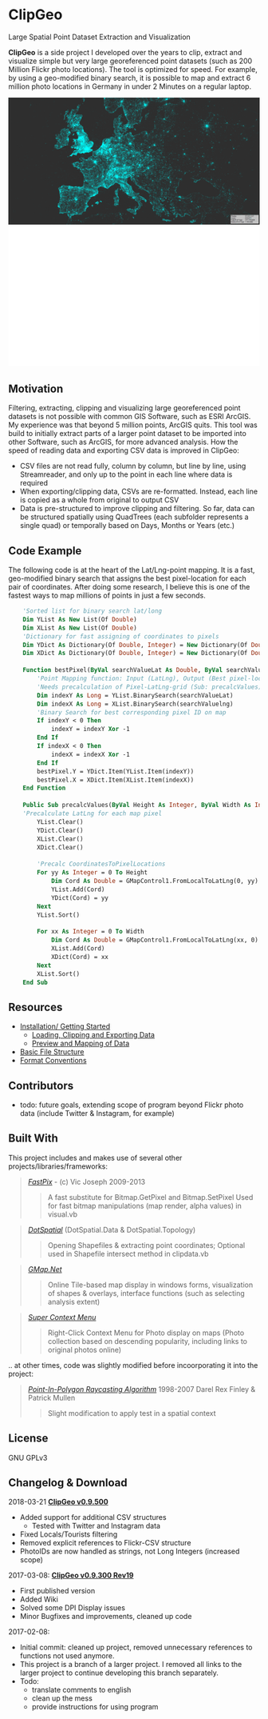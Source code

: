 ClipGeo 
=============
Large Spatial Point Dataset Extraction and Visualization

**ClipGeo** is a side project I developed over the years to clip, extract and visualize simple but very 
large georeferenced point datasets (such as 200 Million Flickr photo locations). The tool is optimized for speed. 
For example, by using a geo-modified binary search, it is possible to map and extract 6 million photo locations in Germany in under 2 Minutes on a regular laptop.

![ClipGeo Vis Example](https://raw.githubusercontent.com/Sieboldianus/ClipGeo/master/Resources/Europe_b.png)
![ClipGeo Interface Ani](https://raw.githubusercontent.com/Sieboldianus/ClipGeo/master/Resources/interface.gif)

## Motivation

Filtering, extracting, clipping and visualizing large georeferenced point datasets is not possible with common GIS Software, such as ESRI ArcGIS. 
My experience was that beyond 5 million points, ArcGIS quits. This tool was build to initially extract parts of a larger point dataset to be imported into other Software, 
such as ArcGIS, for more advanced analysis. How the speed of reading data and exporting CSV data is improved in ClipGeo:

* CSV files are not read fully, column by column, but line by line, using Streamreader, and only up to the point in each line where data is required
* When exporting/clipping data, CSVs are re-formatted. Instead, each line is copied as a whole from original to output CSV
* Data is pre-structured to improve clipping and filtering. So far, data can be structured spatially using QuadTrees (each subfolder represents a single quad) or temporally based on Days, Months or Years (etc.)

## Code Example

The following code is at the heart of the Lat/Lng-point mapping. It is a fast, geo-modified binary search that assigns the best pixel-location for each pair of coordinates. After doing some research, I believe this is one of the fastest ways to map millions of points in just a few seconds.

```vb
    'Sorted list for binary search lat/long
    Dim YList As New List(Of Double)
    Dim XList As New List(Of Double)
    'Dictionary for fast assigning of coordinates to pixels
    Dim YDict As Dictionary(Of Double, Integer) = New Dictionary(Of Double, Integer)
    Dim XDict As Dictionary(Of Double, Integer) = New Dictionary(Of Double, Integer)
    
    Function bestPixel(ByVal searchValueLat As Double, ByVal searchValuelng As Double) As GMap.NET.GPoint
        'Point Mapping function: Input (LatLng), Output (Best pixel-location on map)
        'Needs precalculation of Pixel-LatLng-grid (Sub: precalcValues)         
        Dim indexY As Long = YList.BinarySearch(searchValueLat)
        Dim indexX As Long = XList.BinarySearch(searchValuelng)
        'Binary Search for best corresponding pixel ID on map
        If indexY < 0 Then
            indexY = indexY Xor -1
        End If
        If indexX < 0 Then
            indexX = indexX Xor -1
        End If
        bestPixel.Y = YDict.Item(YList.Item(indexY))
        bestPixel.X = XDict.Item(XList.Item(indexX))
    End Function
        
    Public Sub precalcValues(ByVal Height As Integer, ByVal Width As Integer)
    'Precalculate LatLng for each map pixel
        YList.Clear() 
        YDict.Clear() 
        XList.Clear()
        XDict.Clear()

        'Precalc CoordinatesToPixelLocations
        For yy As Integer = 0 To Height
            Dim Cord As Double = GMapControl1.FromLocalToLatLng(0, yy).Lat
            YList.Add(Cord)
            YDict(Cord) = yy
        Next
        YList.Sort()

        For xx As Integer = 0 To Width
            Dim Cord As Double = GMapControl1.FromLocalToLatLng(xx, 0).Lng
            XList.Add(Cord)
            XDict(Cord) = xx
        Next
        XList.Sort()       
    End Sub
```

## Resources

* [Installation/ Getting Started](../../wiki/Installation-&-Getting-started)
    * [Loading, Clipping and Exporting Data](../../wiki/instructions-01-clipping)
    * [Preview and Mapping of Data](../../wiki/instructions-02-preview)
* [Basic File Structure](../../wiki/Basic-File-Structure)
* [Format Conventions](../../wiki/Basic-Format-Conventions)


## Contributors

* todo: future goals, extending scope of program beyond Flickr photo data (include Twitter & Instagram, for example)

## Built With
This project includes and makes use of several other projects/libraries/frameworks:

>[*FastPix*](http://www.vbforums.com/showthread.php?586709-FastPix-Rapid-Pixel-Processing-for-Dummies-and-Dudes) - (c) Vic Joseph 2009-2013
>> A fast substitute for Bitmap.GetPixel and Bitmap.SetPixel
>> Used for fast bitmap manipulations (map render, alpha values) in visual.vb

>[*DotSpatial*](https://github.com/DotSpatial/DotSpatial) (DotSpatial.Data & DotSpatial.Topology)
>> Opening Shapefiles & extracting point coordinates; Optional used in Shapefile intersect method in clipdata.vb

>[*GMap.Net*](https://github.com/radioman/greatmaps)
>>Online Tile-based map display in windows forms, visualization of shapes & overlays, interface functions (such as selecting analysis extent)

>[*Super Context Menu*](https://www.codeproject.com/Articles/22780/Super-Context-Menu-Strip)
>>Right-Click Context Menu for Photo display on maps (Photo collection based on descending popularity, including links to original photos online)

.. at other times, code was slightly modified before incoorporating it into the project:
>[*Point-In-Polygon Raycasting Algorithm*](http://alienryderflex.com/polygon/) 1998-2007 Darel Rex Finley & Patrick Mullen
>>Slight modification to apply test in a spatial context


## License

GNU GPLv3

## Changelog & Download

2018-03-21 [**ClipGeo v0.9.500**](https://github.com/Sieboldianus/ClipGeo/wiki/publish/ClipGeo_0_9_500.zip)

* Added support for additional CSV structures
    * Tested with Twitter and Instagram data
* Fixed Locals/Tourists filtering
* Removed explicit references to Flickr-CSV structure
* PhotoIDs are now handled as strings, not Long Integers (increased scope)

2017-03-08: [**ClipGeo v0.9.300 Rev19**](https://github.com/Sieboldianus/ClipGeo/wiki/publish/ClipGeo_0_9_300_Rev19.zip)

* First published version
* Added Wiki
* Solved some DPI Display issues
* Minor Bugfixes and improvements, cleaned up code

2017-02-08:

* Initial commit: cleaned up project, removed unnecessary references to functions not used anymore.
* This project is a branch of a larger project. I removed all links to the larger project to continue developing  this branch separately.
* Todo:
    * translate comments to english
    * clean up the mess
    * provide instructions for using program

[//]: # (Readme formatting based on https://gist.github.com/PurpleBooth/109311bb0361f32d87a2) 
